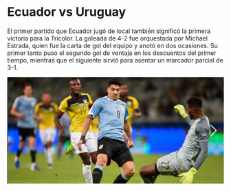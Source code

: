 # Ecuador vs Uruguay

El primer partido que Ecuador jugó de local también significó la primera victoria para la Tricolor. La goleada de 4-2 fue orquestada por Michael Estrada, quien fue la carta de gol del equipo y anotó en dos ocasiones. Su primer tanto puso el segundo gol de ventaja en los descuentos del primer tiempo, mientras que el siguiente sirvió para asentar un marcador parcial de 3-1.

![Texto alternativo](b.jpg)